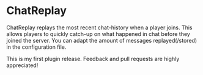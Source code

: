 # ChatReplay

ChatReplay replays the most recent chat-history when a player joins. This allows players to quickly catch-up on what happened in chat before they joined the server.
You can adapt the amount of messages replayed(/stored) in the configuration file.

This is my first plugin release. Feedback and pull requests are highly appreciated!
